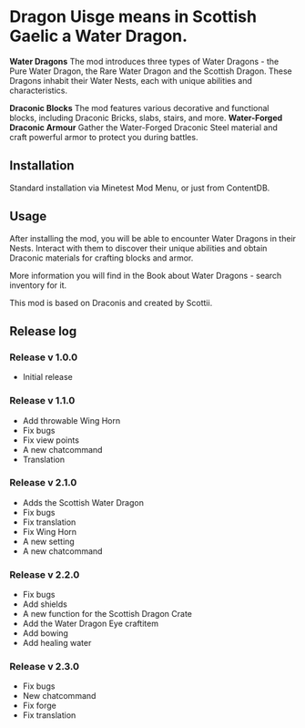 # Dragon Uisge means in Scottish Gaelic a Water Dragon.

**Water Dragons**  The mod introduces three types of Water Dragons - the Pure Water Dragon, the Rare Water Dragon and the Scottish Dragon. These Dragons inhabit their Water Nests, each with unique abilities and characteristics.

**Draconic Blocks**  The mod features various decorative and functional blocks, including Draconic Bricks, slabs, stairs, and more.
**Water-Forged Draconic Armour**  Gather the Water-Forged Draconic Steel material and craft powerful armor to protect you during battles.

## Installation
Standard installation via Minetest Mod Menu, or just from ContentDB.

## Usage
After installing the mod, you will be able to encounter Water Dragons in their Nests. Interact with them to discover their unique abilities and obtain Draconic materials for crafting blocks and armor.

More information you will find in the Book about Water Dragons - search inventory for it.

This mod is based on Draconis and created by Scottii.


## Release log

### Release v 1.0.0
- Initial release

### Release v 1.1.0
- Add throwable Wing Horn
- Fix bugs
- Fix view points
- A new chatcommand
- Translation

### Release v 2.1.0
- Adds the Scottish Water Dragon
- Fix bugs
- Fix translation
- Fix Wing Horn
- A new setting
- A new chatcommand

### Release v 2.2.0
- Fix bugs
- Add shields
- A new function for the Scottish Dragon Crate
- Add the Water Dragon Eye craftitem
- Add bowing
- Add healing water

### Release v 2.3.0
- Fix bugs
- New chatcommand
- Fix forge
- Fix translation